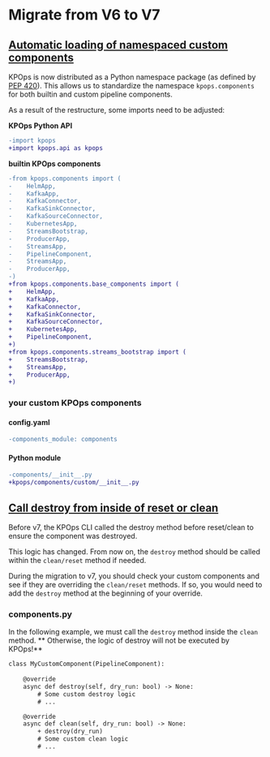 # Migrate from V6 to V7

## [Automatic loading of namespaced custom components](https://github.com/bakdata/kpops/pull/500)

KPOps is now distributed as a Python namespace package (as defined by [PEP 420](https://peps.python.org/pep-0420/)). This allows us to standardize the namespace `kpops.components` for both builtin and custom pipeline components.

As a result of the restructure, some imports need to be adjusted:

**KPOps Python API**

```diff
-import kpops
+import kpops.api as kpops
```

**builtin KPOps components**

```diff
-from kpops.components import (
-    HelmApp,
-    KafkaApp,
-    KafkaConnector,
-    KafkaSinkConnector,
-    KafkaSourceConnector,
-    KubernetesApp,
-    StreamsBootstrap,
-    ProducerApp,
-    StreamsApp,
-    PipelineComponent,
-    StreamsApp,
-    ProducerApp,
-)
+from kpops.components.base_components import (
+    HelmApp,
+    KafkaApp,
+    KafkaConnector,
+    KafkaSinkConnector,
+    KafkaSourceConnector,
+    KubernetesApp,
+    PipelineComponent,
+)
+from kpops.components.streams_bootstrap import (
+    StreamsBootstrap,
+    StreamsApp,
+    ProducerApp,
+)
```

### your custom KPOps components

#### config.yaml

```diff
-components_module: components
```

#### Python module

```diff
-components/__init__.py
+kpops/components/custom/__init__.py
```

## [Call destroy from inside of reset or clean](https://github.com/bakdata/kpops/pull/501)

Before v7, the KPOps CLI called the destroy method before reset/clean to ensure the component was destroyed.

This logic has changed. From now on, the `destroy` method should be called within the `clean/reset` method if needed.

During the migration to v7, you should check your custom components and see if they are overriding the `clean/reset` methods. If so, you would need to add the `destroy` method at the beginning of your override.

### components.py

In the following example, we must call the `destroy` method inside the `clean` method. ** Otherwise, the logic of destroy will not be executed by KPOps!**

```diff
class MyCustomComponent(PipelineComponent):
    
    @override
    async def destroy(self, dry_run: bool) -> None:
        # Some custom destroy logic
        # ...

    @override
    async def clean(self, dry_run: bool) -> None:
        + destroy(dry_run)
        # Some custom clean logic
        # ...
```
